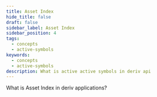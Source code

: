 ```yaml
---
title: Asset Index
hide_title: false
draft: false
sidebar_label: Asset Index
sidebar_position: 4
tags:
  - concepts
  - active-symbols
keywords:
  - concepts
  - active-symbols
description: What is active active symbols in deriv api
---
```


What is Asset Index in deriv applications?
